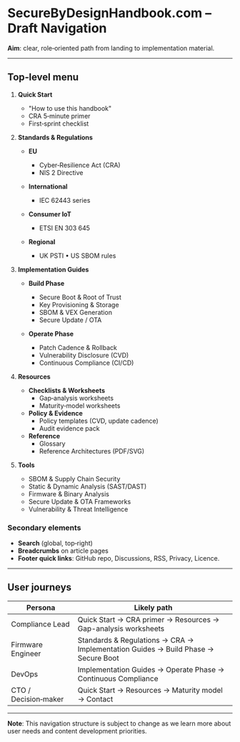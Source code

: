# SecureByDesignHandbook.com – Draft Navigation

**Aim**: clear, role‑oriented path from landing to implementation material.

---

## Top‑level menu

1. **Quick Start**

   * "How to use this handbook"
   * CRA 5‑minute primer
   * First‑sprint checklist
2. **Standards & Regulations**

   * **EU**

     * Cyber‑Resilience Act (CRA)
     * NIS 2 Directive
   * **International**

     * IEC 62443 series
   * **Consumer IoT**

     * ETSI EN 303 645
   * **Regional**

     * UK PSTI • US SBOM rules
3. **Implementation Guides**

   * **Build Phase**

     * Secure Boot & Root of Trust
     * Key Provisioning & Storage
     * SBOM & VEX Generation
     * Secure Update / OTA
   * **Operate Phase**

     * Patch Cadence & Rollback
     * Vulnerability Disclosure (CVD)
     * Continuous Compliance (CI/CD)
4. **Resources**
   * **Checklists & Worksheets**
     * Gap‑analysis worksheets
     * Maturity‑model worksheets
   * **Policy & Evidence**
     * Policy templates (CVD, update cadence)
     * Audit evidence pack
   * **Reference**
     * Glossary
     * Reference Architectures (PDF/SVG)
5. **Tools**
   * SBOM & Supply Chain Security
   * Static & Dynamic Analysis (SAST/DAST)
   * Firmware & Binary Analysis
   * Secure Update & OTA Frameworks
   * Vulnerability & Threat Intelligence

### Secondary elements

* **Search** (global, top‑right)
* **Breadcrumbs** on article pages
* **Footer quick links**: GitHub repo, Discussions, RSS, Privacy, Licence.

---

## User journeys

| Persona              | Likely path                                                                       |
| -------------------- | --------------------------------------------------------------------------------- |
| Compliance Lead      | Quick Start → CRA primer → Resources → Gap-analysis worksheets            |
| Firmware Engineer    | Standards & Regulations → CRA → Implementation Guides → Build Phase → Secure Boot |
| DevOps               | Implementation Guides → Operate Phase → Continuous Compliance                     |
| CTO / Decision‑maker | Quick Start → Resources → Maturity model → Contact                        |

---

**Note**: This navigation structure is subject to change as we learn more about user needs and content development priorities. 